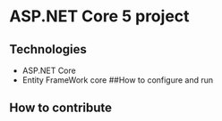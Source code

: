 # ASP.NET Core 5 project
## Technologies
- ASP.NET Core
- Entity FrameWork core
##How to configure and run
## How to contribute